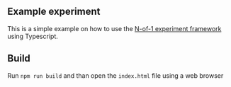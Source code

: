 ## Example experiment

This is a simple example on how to use the [N-of-1 experiment framework](https://github.com/ehhc/N-of-1-Experimentation/tree/refactoring) using Typescript.

## Build
Run ```npm run build``` and than open the `index.html` file using a web browser
